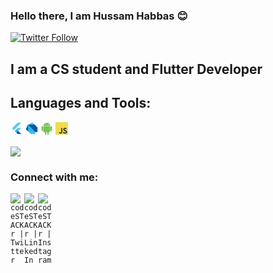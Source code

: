 ### Hello there, I am Hussam Habbas 😊

[![Twitter Follow](https://img.shields.io/twitter/follow/HussamHabbas?color=1DA1F2&logo=twitter&style=for-the-badge)](https://twitter.com/intent/follow?original_referer=https://github.com/HussamHabbas&screen_name=HussamHabbas)

## I am a CS student and Flutter Developer 

## Languages and Tools:

<code><img height="20" src="https://raw.githubusercontent.com/github/explore/80688e429a7d4ef2fca1e82350fe8e3517d3494d/topics/flutter/flutter.png"></code>
<code><img height="20" src="https://raw.githubusercontent.com/github/explore/80688e429a7d4ef2fca1e82350fe8e3517d3494d/topics/dart/dart.png"></code>
<code><img height="20" src="https://raw.githubusercontent.com/github/explore/80688e429a7d4ef2fca1e82350fe8e3517d3494d/topics/android/android.png"></code>
<code><img height="20" src="https://raw.githubusercontent.com/github/explore/80688e429a7d4ef2fca1e82350fe8e3517d3494d/topics/javascript/javascript.png"></code>
   

<a href="https://github.com/iampawan">
  <img align="center" src="https://github-readme-stats.vercel.app/api/top-langs/?username=habbas11&theme=light&hide_langs_below=1" />
</a>

### Connect with me:

[<code><img align="left" alt="codeSTACKr | Twitter" width="22px" src="https://cdn.jsdelivr.net/npm/simple-icons@v3/icons/twitter.svg" /></code>][twitter]
[<code><img align="left" alt="codeSTACKr | LinkedIn" width="22px" src="https://cdn.jsdelivr.net/npm/simple-icons@v3/icons/linkedin.svg" /></code>][linkedin]
[<code><img align="left" alt="codeSTACKr | Instagram" width="22px" src="https://cdn.jsdelivr.net/npm/simple-icons@v3/icons/instagram.svg" /></code>][instagram]

<br />

[twitter]: https://twitter.com/HussamHabbas
[instagram]: https://www.instagram.com/habbashussam11
[linkedin]: https://www.linkedin.com/in/mhd-hussam-habbas-b37a00207/
